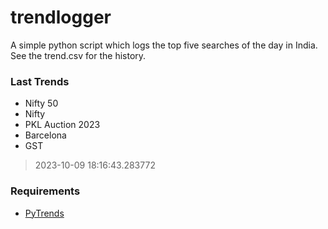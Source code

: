 # trendlogger
A simple python script which logs the top five searches of the day in India.<br>See the trend.csv for the history.<br>

<!-- Last Trends -->
### Last Trends
* Nifty 50
* Nifty
* PKL Auction 2023
* Barcelona
* GST
> 2023-10-09 18:16:43.283772

<!-- Requirements -->
### Requirements
* [PyTrends](https://github.com/dreyco676/pytrends)
